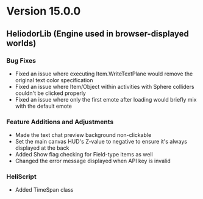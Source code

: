 # Version 15.0.0

## HeliodorLib (Engine used in browser-displayed worlds)

### Bug Fixes
- Fixed an issue where executing Item.WriteTextPlane would remove the original text color specification
- Fixed an issue where Item/Object within activities with Sphere colliders couldn't be clicked properly
- Fixed an issue where only the first emote after loading would briefly mix with the default emote

### Feature Additions and Adjustments
- Made the text chat preview background non-clickable
- Set the main canvas HUD's Z-value to negative to ensure it's always displayed at the back
- Added Show flag checking for Field-type items as well
- Changed the error message displayed when API key is invalid

### HeliScript
- Added TimeSpan class